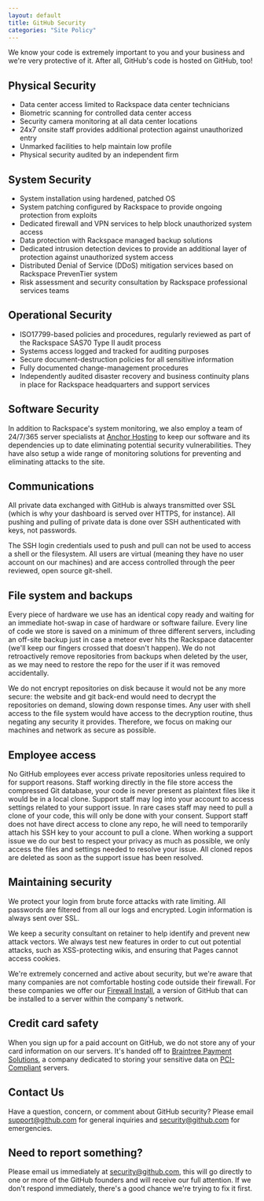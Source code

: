 ```yaml
---
layout: default
title: GitHub Security
categories: "Site Policy"
---
```


We know your code is extremely important to you and your business and we're very protective of it. After all, GitHub's code is hosted on GitHub, too!

Physical Security
-----------------

* Data center access limited to Rackspace data center technicians
* Biometric scanning for controlled data center access
* Security camera monitoring at all data center locations
* 24x7 onsite staff provides additional protection against unauthorized entry
* Unmarked facilities to help maintain low profile
* Physical security audited by an independent firm

System Security
---------------

* System installation using hardened, patched OS
* System patching configured by Rackspace to provide ongoing protection from exploits
* Dedicated firewall and VPN services to help block unauthorized system access
* Data protection with Rackspace managed backup solutions
* Dedicated intrusion detection devices to provide an additional layer of protection against unauthorized system access
* Distributed Denial of Service (DDoS) mitigation services based on Rackspace PrevenTier system
* Risk assessment and security consultation by Rackspace professional services teams

Operational Security
--------------------

* ISO17799-based policies and procedures, regularly reviewed as part of the Rackspace SAS70 Type II audit process
* Systems access logged and tracked for auditing purposes
* Secure document-destruction policies for all sensitive information
* Fully documented change-management procedures
* Independently audited disaster recovery and business continuity plans in place for Rackspace headquarters and support services

Software Security
-----------------

In addition to Rackspace's system monitoring, we also employ a team of 24/7/365 server specialists at [Anchor Hosting](http://www.anchor.com.au/dedicated-hosting/dedicated-support.py) to keep our software and its dependencies up to date eliminating potential security vulnerabilities. They have also setup a wide range of monitoring solutions for preventing and eliminating attacks to the site.

Communications
--------------

All private data exchanged with GitHub is always transmitted over SSL (which is why your dashboard is served over HTTPS, for instance). All pushing and pulling of private data is done over SSH authenticated with keys, not passwords.

The SSH login credentials used to push and pull can not be used to access a shell or the filesystem. All users are virtual (meaning they have no user account on our machines) and are access controlled through the peer reviewed, open source git-shell.

File system and backups
-----------------------

Every piece of hardware we use has an identical copy ready and waiting for an immediate hot-swap in case of hardware or software failure. Every line of code we store is saved on a minimum of three different servers, including an off-site backup just in case a meteor ever hits the Rackspace datacenter (we'll keep our fingers crossed that doesn't happen). We do not retroactively remove repositories from backups when deleted by the user, as we may need to restore the repo for the user if it was removed accidentally.

We do not encrypt repositories on disk because it would not be any more secure: the website and git back-end would need to decrypt the repositories on demand, slowing down response times.  Any user with shell access to the file system would have access to the decryption routine, thus negating any security it provides. Therefore, we focus on making our machines and network as secure as possible.

Employee access
---------------

No GitHub employees ever access private repositories unless required to for support reasons.  Staff working directly in the file store access the compressed Git database, your code is never present as plaintext files like it would be in a local clone.  Support staff may log into your account to access settings related to your support issue.  In rare cases staff may need to pull a clone of your code, this will only be done with your consent.  Support staff does not have direct access to clone any repo, he will need to temporarily attach his SSH key to your account to pull a clone.  When working a support issue we do our best to respect your privacy as much as possible, we only access the files and settings needed to resolve your issue.  All cloned repos are deleted as soon as the support issue has been resolved.

Maintaining security
--------------------

We protect your login from brute force attacks with rate limiting.  All passwords are filtered from all our logs and encrypted.  Login information is always sent over SSL.

We keep a security consultant on retainer to help identify and prevent new attack vectors.  We always test new features in order to cut out potential attacks, such as XSS-protecting wikis, and ensuring that Pages cannot access cookies.

We're extremely concerned and active about security, but we're aware that many companies are not comfortable hosting code outside their firewall. For these companies we offer our [Firewall Install](http://fi.github.com/), a version of GitHub that can be installed to a server within the company's network.

Credit card safety
------------------

When you sign up for a paid account on GitHub, we do not store any of your card information on our servers. It's handed off to [Braintree Payment Solutions](http://braintreepaymentsolutions.com), a company dedicated to storing your sensitive data on [PCI-Compliant](http://en.wikipedia.org/wiki/Payment_Card_Industry_Data_Security_Standard) servers.

Contact Us
----------

Have a question, concern, or comment about GitHub security? Please email <support@github.com> for general inquiries and <security@github.com> for emergencies.

Need to report something?
-------------------------

Please email us immediately at <security@github.com>, this will go directly to one or more of the GitHub founders and will receive our full attention. If we don't respond immediately, there's a good chance we're trying to fix it first.
